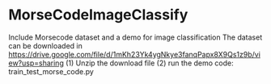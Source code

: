 # MorseCodeImageClassify
Include Morsecode dataset and a demo for image classification
The dataset can be downloaded in https://drive.google.com/file/d/1mKh23Yk4ygNkye3fanqPapx8X9Qs1z9b/view?usp=sharing
(1) Unzip the download file
(2) run the demo code: train_test_morse_code.py
